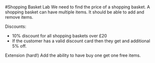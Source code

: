 #Shopping Basket Lab
We need to find the price of a shopping basket.
A shopping basket can have multiple items.
It should be able to add and remove items.

Discounts:

- 10% discount for all shopping baskets over £20
- If the customer has a valid discount card then they get and additional 5% off.

Extension (hard!)
  Add the ability to have buy one get one free items.
